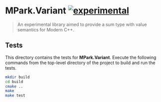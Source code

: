 # MPark.Variant [![experimental]](http://github.com/badges/stability-badges)

[experimental]: http://badges.github.io/stability-badges/dist/experimental.svg

> An experimental library aimed to provide a sum type with value semantics for
> Modern C++.

## Tests

This directory contains the tests for __MPark.Variant__. Execute the following
commands from the top-level directory of the project to build and run the tests.

```bash
mkdir build
cd build
cmake ..
make
make test
```
